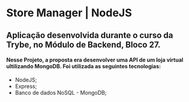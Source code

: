 # Store Manager | NodeJS

## Aplicação desenvolvida durante o curso da Trybe, no Módulo de Backend, Bloco 27.
#### Nesse Projeto, a proposta era desenvolver uma API de um loja virtual ultilizando MongoDB. Foi utilizada as seguintes tecnologias:
  - NodeJS;
  - Express;
  - Banco de dados NoSQL - MongoDB;